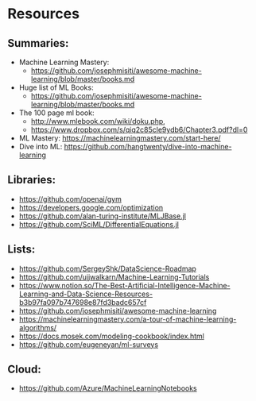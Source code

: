 # Resources

## Summaries:
- Machine Learning Mastery:
  - https://github.com/josephmisiti/awesome-machine-learning/blob/master/books.md
- Huge list of ML Books:  
  - https://github.com/josephmisiti/awesome-machine-learning/blob/master/books.md
- The 100 page ml book: 
  - http://www.mlebook.com/wiki/doku.php, 
  - https://www.dropbox.com/s/qiq2c85cle9ydb6/Chapter3.pdf?dl=0
- ML Mastery: https://machinelearningmastery.com/start-here/
- Dive into ML: https://github.com/hangtwenty/dive-into-machine-learning

## Libraries:
- https://github.com/openai/gym
- https://developers.google.com/optimization
- https://github.com/alan-turing-institute/MLJBase.jl
- https://github.com/SciML/DifferentialEquations.jl

## Lists:
- https://github.com/SergeyShk/DataScience-Roadmap
- https://github.com/ujjwalkarn/Machine-Learning-Tutorials
- https://www.notion.so/The-Best-Artificial-Intelligence-Machine-Learning-and-Data-Science-Resources-b3b97fa097b747698e87fd3badc657cf
- https://github.com/josephmisiti/awesome-machine-learning
- https://machinelearningmastery.com/a-tour-of-machine-learning-algorithms/
- https://docs.mosek.com/modeling-cookbook/index.html
- https://github.com/eugeneyan/ml-surveys
 
## Cloud: 
- https://github.com/Azure/MachineLearningNotebooks
